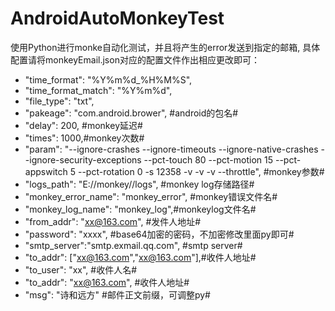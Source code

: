 # AndroidAutoMonkeyTest
使用Python进行monke自动化测试，并且将产生的error发送到指定的邮箱,
具体配置请将monkeyEmail.json对应的配置文件作出相应更改即可：

 - "time_format": "%Y%m%d_%H%M%S",  
 - "time_format_match": "%Y%m%d",
 - "file_type": "txt",
 - "pakeage": "com.android.brower",  #android的包名#
 - "delay": 200,  #monkey延迟#
 - "times": 1000,#monkey次数#
 - "param": "--ignore-crashes --ignore-timeouts --ignore-native-crashes --ignore-security-exceptions --pct-touch 80 --pct-motion 15 --pct-appswitch 5 --pct-rotation 0 -s 12358 -v -v -v --throttle", #monkey参数#
 -  "logs_path": "E://monkey//logs", #monkey log存储路径#
 -  "monkey_error_name": "monkey_error", #monkey错误文件名#
 -  "monkey_log_name": "monkey_log",#monkeylog文件名#
 - "from_addr": "xx@163.com", #发件人地址#
 -  "password": "xxxx", #base64加密的密码，不加密修改里面py即可#
 - "smtp_server":"smtp.exmail.qq.com", #smtp server#
 - "to_addr": ["xx@163.com","xx@163.com"],#收件人地址#
 - "to_user": "xx", #收件人名#
 - "to_addr": "xx@163.com", #收件人地址#
 -  "msg": "诗和远方" #邮件正文前缀，可调整py#
